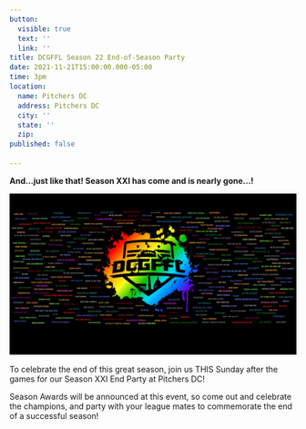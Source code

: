 ```yaml
---
button:
  visible: true
  text: ''
  link: ''
title: DCGFFL Season 22 End-of-Season Party
date: 2021-11-21T15:00:00.000-05:00
time: 3pm
location:
  name: Pitchers DC
  address: Pitchers DC
  city: ''
  state: ''
  zip: 
published: false

---
```

**And...just like that! Season XXI has come and is nearly gone...!**

![](/img/dcgffl-thing.jpeg)

To celebrate the end of this great season, join us THIS Sunday after the games for our Season XXI End Party at Pitchers DC!

Season Awards will be announced at this event, so come out and celebrate the champions, and party with your league mates to commemorate the end of a successful season!